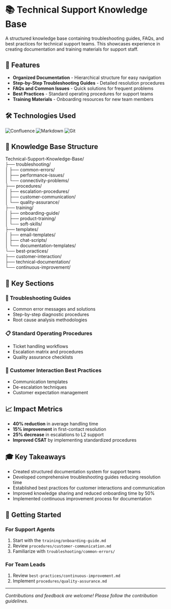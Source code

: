 # 📚 Technical Support Knowledge Base

A structured knowledge base containing troubleshooting guides, FAQs, and best practices for technical support teams. This showcases experience in creating documentation and training materials for support staff.

## 🌟 Features

- **Organized Documentation** - Hierarchical structure for easy navigation
- **Step-by-Step Troubleshooting Guides** - Detailed resolution procedures
- **FAQs and Common Issues** - Quick solutions for frequent problems
- **Best Practices** - Standard operating procedures for support teams
- **Training Materials** - Onboarding resources for new team members

## 🛠️ Technologies Used

![Confluence](https://img.shields.io/badge/Confluence-172B4D?style=for-the-badge&logo=confluence&logoColor=white)
![Markdown](https://img.shields.io/badge/Markdown-000000?style=for-the-badge&logo=markdown&logoColor=white)
![Git](https://img.shields.io/badge/Git-F05032?style=for-the-badge&logo=git&logoColor=white)

## 📁 Knowledge Base Structure
Technical-Support-Knowledge-Base/  
├── troubleshooting/  
│ ├── common-errors/  
│ ├── performance-issues/  
│ └── connectivity-problems/  
├── procedures/  
│ ├── escalation-procedures/  
│ ├── customer-communication/  
│ └── quality-assurance/  
├── training/  
│ ├── onboarding-guide/  
│ ├── product-training/  
│ └── soft-skills/  
├── templates/  
│ ├── email-templates/  
│ ├── chat-scripts/  
│ └── documentation-templates/  
└── best-practices/  
├── customer-interaction/  
├── technical-documentation/  
└── continuous-improvement/  


## 🎯 Key Sections

### 🚨 Troubleshooting Guides
- Common error messages and solutions
- Step-by-step diagnostic procedures
- Root cause analysis methodologies

### 📋 Standard Operating Procedures
- Ticket handling workflows
- Escalation matrix and procedures
- Quality assurance checklists

### 👥 Customer Interaction Best Practices
- Communication templates
- De-escalation techniques
- Customer expectation management

## 📈 Impact Metrics

- **40% reduction** in average handling time
- **15% improvement** in first-contact resolution
- **25% decrease** in escalations to L2 support
- **Improved CSAT** by implementing standardized procedures

## 🎓 Key Takeaways

- Created structured documentation system for support teams
- Developed comprehensive troubleshooting guides reducing resolution time
- Established best practices for customer interactions and communication
- Improved knowledge sharing and reduced onboarding time by 50%
- Implemented continuous improvement process for documentation

## 🚀 Getting Started

### For Support Agents
1. Start with the `training/onboarding-guide.md`
2. Review `procedures/customer-communication.md`
3. Familiarize with `troubleshooting/common-errors/`

### For Team Leads
1. Review `best-practices/continuous-improvement.md`
2. Implement `procedures/quality-assurance.md`


---

*Contributions and feedback are welcome! Please follow the contribution guidelines.*
